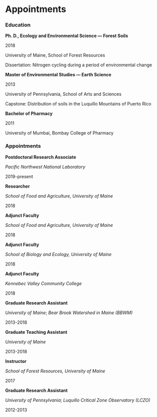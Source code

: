 Appointments
================

### Education

**Ph. D., Ecology and Environmental Science — Forest Soils**

2018

University of Maine, School of Forest Resources

Dissertation: Nitrogen cycling during a period of environmental change

**Master of Environmental Studies — Earth Science**

2013

University of Pennsylvania, School of Arts and Sciences

Capstone: Distribution of soils in the Luquillo Mountains of Puerto Rico

**Bachelor of Pharmacy**

2011

University of Mumbai, Bombay College of Pharmacy

### Appointments

**Postdoctoral Research Associate**

*Pacific Northwest National Laboratory*

2019-present

**Researcher**

*School of Food and Agriculture, University of Maine*

2018

**Adjunct Faculty**

*School of Food and Agriculture, University of Maine*

2018

**Adjunct Faculty**

*School of Biology and Ecology, University of Maine*

2018

**Adjunct Faculty**

*Kennebec Valley Community College*

2018

**Graduate Research Assistant**

*University of Maine*; *Bear Brook Watershed in Maine (BBWM)*

2013-2018

**Graduate Teaching Assistant**

*University of Maine*

2013-2018

**Instructor**

*School of Forest Resources, University of Maine*

2017

**Graduate Research Assistant**

*University of Pennsylvania*; *Luquillo Critical Zone Observatory
(LCZO)*

2012-2013
